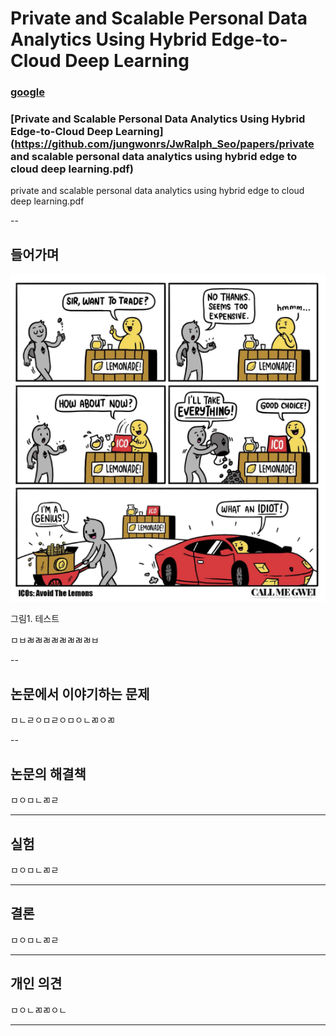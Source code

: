 # Private and Scalable Personal Data Analytics Using Hybrid Edge-to-Cloud Deep Learning

### [google](https://google.com)
### [Private and Scalable Personal Data Analytics Using Hybrid Edge-to-Cloud Deep Learning](https://github.com/jungwonrs/JwRalph_Seo/papers/private and scalable personal data analytics using hybrid edge to cloud deep learning.pdf)
private and scalable personal data analytics using hybrid edge to cloud deep learning.pdf


--

## 들어가며

![cartoon.PNG](images/cartoon.PNG)

그림1. 테스트

ㅁㅂㄼㄼㄼㄼㄼㄼㄼㄼㅂ

--
## 논문에서 이야기하는 문제

ㅁㄴㄹㅇㅁㄹㅇㅁㅇㄴㄻㅇㄻ

--

## 논문의 해결책

ㅁㅇㅁㄴㄻㄹ

----

## 실험

ㅁㅇㅁㄴㄻㄹ

----

## 결론

ㅁㅇㅁㄴㄻㄹ

----

## 개인 의견

ㅁㅇㄴㄻㄻㅇㄴ

----
